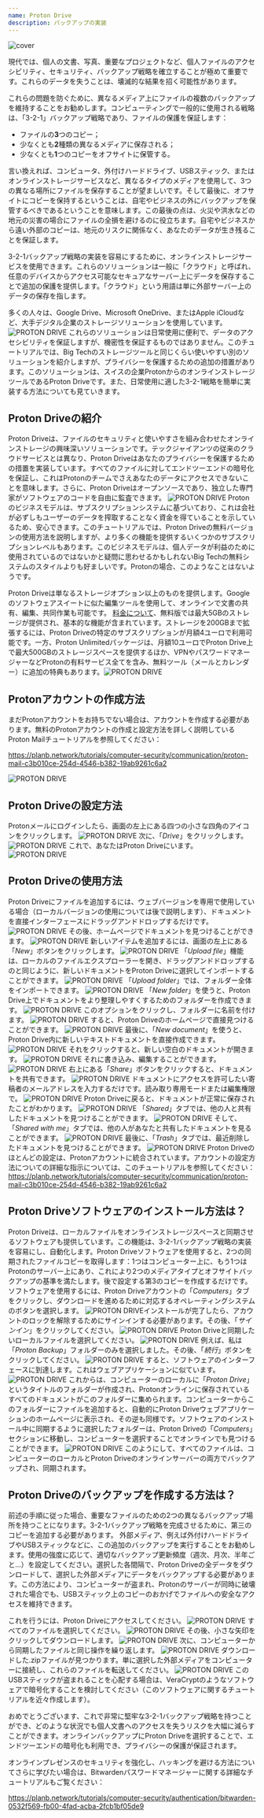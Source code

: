 ```yaml
---
name: Proton Drive
description: バックアップの実装
---
```

![cover](assets/cover.webp)

現代では、個人の文書、写真、重要なプロジェクトなど、個人ファイルのアクセシビリティ、セキュリティ、バックアップ戦略を確立することが極めて重要です。これらのデータを失うことは、壊滅的な結果を招く可能性があります。

これらの問題を防ぐために、異なるメディア上にファイルの複数のバックアップを維持することをお勧めします。コンピューティングで一般的に使用される戦略は、「3-2-1」バックアップ戦略であり、ファイルの保護を保証します：
- ファイルの**3**つのコピー；
- 少なくとも**2**種類の異なるメディアに保存される；
- 少なくとも**1**つのコピーをオフサイトに保管する。

言い換えれば、コンピュータ、外付けハードドライブ、USBスティック、またはオンラインストレージサービスなど、異なるタイプのメディアを使用して、3つの異なる場所にファイルを保存することが望ましいです。そして最後に、オフサイトにコピーを保持するということは、自宅やビジネスの外にバックアップを保管するべきであるということを意味します。この最後の点は、火災や洪水などの地元の災害の場合にファイルの全損を避けるのに役立ちます。自宅やビジネスから遠い外部のコピーは、地元のリスクに関係なく、あなたのデータが生き残ることを保証します。

3-2-1バックアップ戦略の実装を容易にするために、オンラインストレージサービスを使用できます。これらのソリューションは一般に「クラウド」と呼ばれ、任意のデバイスからアクセス可能なセキュアなサーバー上にデータを保存することで追加の保護を提供します。「クラウド」という用語は単に外部サーバー上のデータの保存を指します。

多くの人々は、Google Drive、Microsoft OneDrive、またはApple iCloudなど、大手デジタル企業のストレージソリューションを使用しています。
![PROTON DRIVE](assets/notext/01.webp)
これらのソリューションは日常使用に便利で、データのアクセシビリティを保証しますが、機密性を保証するものではありません。このチュートリアルでは、Big Techのストレージツールと同じくらい使いやすい別のソリューションを紹介しますが、プライバシーを保護するための追加の措置があります。このソリューションは、スイスの企業ProtonからのオンラインストレージツールであるProton Driveです。また、日常使用に適した3-2-1戦略を簡単に実装する方法についても見ていきます。

## Proton Driveの紹介
Proton Driveは、ファイルのセキュリティと使いやすさを組み合わせたオンラインストレージの興味深いソリューションです。テックジャイアンツの従来のクラウドサービスとは異なり、Proton Driveはあなたのプライバシーを保護するための措置を実装しています。すべてのファイルに対してエンドツーエンドの暗号化を保証し、これはProtonのチームでさえあなたのデータにアクセスできないことを意味します。さらに、Proton Driveはオープンソースであり、独立した専門家がソフトウェアのコードを自由に監査できます。
![PROTON DRIVE](assets/notext/02.webp)
Protonのビジネスモデルは、サブスクリプションシステムに基づいており、これは会社が必ずしもユーザーのデータを搾取することなく資金を得ていることを示しているため、安心できます。このチュートリアルでは、Proton Driveの無料バージョンの使用方法を説明しますが、より多くの機能を提供するいくつかのサブスクリプションレベルもあります。このビジネスモデルは、個人データが利益のために使用されているのではないかと疑問に思わせるかもしれないBig Techの無料システムのスタイルよりも好ましいです。Protonの場合、このようなことはないようです。

Proton Driveは単なるストレージオプション以上のものを提供します。Googleのソフトウェアスイートに似た編集ツールを使用して、オンラインで文書の共有、編集、共同作業も可能です。
[料金について](https://proton.me/pricing)、無料版では最大5GBのストレージが提供され、基本的な機能が含まれています。ストレージを200GBまで拡張するには、Proton Driveの特定のサブスクリプションが月額4ユーロで利用可能です。一方、Proton Unlimitedパッケージは、月額10ユーロでProton Drive上で最大500GBのストレージスペースを提供するほか、VPNやパスワードマネージャーなどProtonの有料サービス全てを含み、無料ツール（メールとカレンダー）に追加の特典もあります。![PROTON DRIVE](assets/notext/03.webp)
## Protonアカウントの作成方法

まだProtonアカウントをお持ちでない場合は、アカウントを作成する必要があります。無料のProtonアカウントの作成と設定方法を詳しく説明しているProton Mailチュートリアルを参照してください：

https://planb.network/tutorials/computer-security/communication/proton-mail-c3b010ce-254d-4546-b382-19ab9261c6a2

![PROTON DRIVE](assets/notext/04.webp)
## Proton Driveの設定方法

Protonメールにログインしたら、画面の左上にある四つの小さな四角のアイコンをクリックします。
![PROTON DRIVE](assets/notext/05.webp)
次に、「*Drive*」をクリックします。
![PROTON DRIVE](assets/notext/06.webp)
これで、あなたはProton Driveにいます。
![PROTON DRIVE](assets/notext/07.webp)
## Proton Driveの使用方法
Proton Driveにファイルを追加するには、ウェブバージョンを専用で使用している場合（ローカルバージョンの使用については後で説明します）、ドキュメントを直接インターフェースにドラッグアンドドロップするだけです。 ![PROTON DRIVE](assets/notext/08.webp) その後、ホームページでドキュメントを見つけることができます。 ![PROTON DRIVE](assets/notext/09.webp) 新しいアイテムを追加するには、画面の左上にある「*New*」ボタンをクリックします。 ![PROTON DRIVE](assets/notext/10.webp) 「*Upload file*」機能は、ローカルのファイルエクスプローラーを開き、ドラッグアンドドロップするのと同じように、新しいドキュメントをProton Driveに選択してインポートすることができます。 ![PROTON DRIVE](assets/notext/11.webp) 「*Upload folder*」では、フォルダー全体をインポートできます。 ![PROTON DRIVE](assets/notext/12.webp) 「*New folder*」を使うと、Proton Drive上でドキュメントをより整理しやすくするためのフォルダーを作成できます。 ![PROTON DRIVE](assets/notext/13.webp) このオプションをクリックし、フォルダーに名前を付けます。 ![PROTON DRIVE](assets/notext/14.webp) すると、Proton Driveのホームページで直接見つけることができます。 ![PROTON DRIVE](assets/notext/15.webp) 最後に、「*New document*」を使うと、Proton Drive内に新しいテキストドキュメントを直接作成できます。 ![PROTON DRIVE](assets/notext/16.webp) それをクリックすると、新しい空白のドキュメントが開きます。 ![PROTON DRIVE](assets/notext/17.webp) それに書き込み、編集することができます。 ![PROTON DRIVE](assets/notext/18.webp) 右上にある「*Share*」ボタンをクリックすると、ドキュメントを共有できます。 ![PROTON DRIVE](assets/notext/19.webp) ドキュメントにアクセスを許可したい寄稿者のメールアドレスを入力するだけです。読み取り専用モードまたは編集権限で。 ![PROTON DRIVE](assets/notext/20.webp) Proton Driveに戻ると、ドキュメントが正常に保存されたことがわかります。 ![PROTON DRIVE](assets/notext/21.webp) 「*Shared*」タブでは、他の人と共有したドキュメントを見つけることができます。 ![PROTON DRIVE](assets/notext/22.webp) そして、「*Shared with me*」タブでは、他の人があなたと共有したドキュメントを見ることができます。 ![PROTON DRIVE](assets/notext/23.webp) 最後に、「*Trash*」タブでは、最近削除したドキュメントを見つけることができます。 ![PROTON DRIVE](assets/notext/24.webp) Proton Driveのほとんどの設定は、Protonアカウントに統合されています。アカウントの設定方法についての詳細な指示については、このチュートリアルを参照してください：
https://planb.network/tutorials/computer-security/communication/proton-mail-c3b010ce-254d-4546-b382-19ab9261c6a2

## Proton Driveソフトウェアのインストール方法は？
Proton Driveは、ローカルファイルをオンラインストレージスペースと同期させるソフトウェアも提供しています。この機能は、3-2-1バックアップ戦略の実装を容易にし、自動化します。Proton Driveソフトウェアを使用すると、2つの同期されたファイルコピーを取得します：1つはコンピューター上に、もう1つはProtonのサーバー上にあり、これにより2つのメディアタイプとオフサイトバックアップの基準を満たします。後で設定する第3のコピーを作成するだけです。
ソフトウェアを使用するには、Proton Driveアカウントの「*Computers*」タブをクリックし、ダウンロードを進めるために対応するオペレーティングシステムのボタンを選択します。
![PROTON DRIVE](assets/notext/25.webp)インストールが完了したら、アカウントのロックを解除するためにサインインする必要があります。その後、「*サインイン*」をクリックしてください。
![PROTON DRIVE](assets/notext/26.webp)
Proton Driveと同期したいローカルファイルを選択してください。
![PROTON DRIVE](assets/notext/27.webp)
例えば、私は「*Proton Backup*」フォルダーのみを選択しました。その後、「*続行*」ボタンをクリックしてください。
![PROTON DRIVE](assets/notext/28.webp)
すると、ソフトウェアのインターフェースに到達します。これはウェブアプリケーションに似ています。
![PROTON DRIVE](assets/notext/29.webp)
これからは、コンピューターのローカルに「*Proton Drive*」というタイトルのフォルダーが作成され、Protonオンラインに保存されているすべてのドキュメントがこのフォルダーに集められます。コンピューターからこのフォルダーにファイルを追加すると、自動的にProton Driveウェブアプリケーションのホームページに表示され、その逆も同様です。ソフトウェアのインストール中に同期するように選択したフォルダーは、Proton Driveの「*Computers*」セクションに移動し、コンピューターを選択することでオンラインでも見つけることができます。
![PROTON DRIVE](assets/notext/30.webp)
このようにして、すべてのファイルは、コンピューターのローカルとProton Driveのオンラインサーバーの両方でバックアップされ、同期されます。

## Proton Driveのバックアップを作成する方法は？

前述の手順に従った場合、重要なファイルのための2つの異なるバックアップ場所を持つことになります。3-2-1バックアップ戦略を完成させるために、第三のコピーを追加する必要があります。
外部メディア、例えば外付けハードドライブやUSBスティックなどに、この追加のバックアップを実行することをお勧めします。使用の強度に応じて、適切なバックアップ更新頻度（週次、月次、半年ごと...）を設定してください。選択した各間隔で、Proton Driveの全データをダウンロードして、選択した外部メディアにデータをバックアップする必要があります。この方法により、コンピューターが盗まれ、Protonのサーバーが同時に破壊された場合でも、USBスティック上のコピーのおかげでファイルへの安全なアクセスを維持できます。

これを行うには、Proton Driveにアクセスしてください。
![PROTON DRIVE](assets/notext/31.webp)
すべてのファイルを選択してください。
![PROTON DRIVE](assets/notext/32.webp)
その後、小さな矢印をクリックしてダウンロードします。
![PROTON DRIVE](assets/notext/33.webp)
次に、コンピューターから同期したファイルと同じ操作を繰り返します。
![PROTON DRIVE](assets/notext/34.webp)
ダウンロードした.zipファイルが見つかります。単に選択した外部メディアをコンピューターに接続し、これらのファイルを転送してください。
![PROTON DRIVE](assets/notext/35.webp)
このUSBスティックが盗まれることを心配する場合は、VeraCryptのようなソフトウェアで暗号化することを検討してください（このソフトウェアに関するチュートリアルを近々作成します）。

おめでとうございます、これで非常に堅牢な3-2-1バックアップ戦略を持つことができ、どのような状況でも個人文書へのアクセスを失うリスクを大幅に減らすことができます。オンラインバックアップにProton Driveを選択することで、エンドツーエンドの暗号化も利用でき、プライバシーの保護が保証されます。

オンラインプレゼンスのセキュリティを強化し、ハッキングを避ける方法についてさらに学びたい場合は、Bitwardenパスワードマネージャーに関する詳細なチュートリアルもご覧ください：

https://planb.network/tutorials/computer-security/authentication/bitwarden-0532f569-fb00-4fad-acba-2fcb1bf05de9
